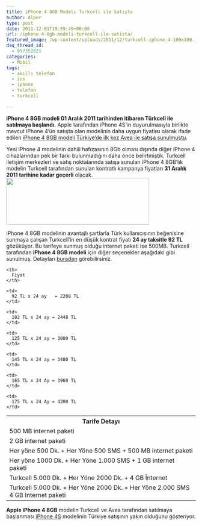 ```yaml
---
title: iPhone 4 8GB Modeli Turkcell ile Satışta
author: Alper
type: post
date: 2011-12-01T19:59:49+00:00
url: /iphone-4-8gb-modeli-turkcell-ile-satista/
featured_image: /wp-content/uploads/2011/12/turkcell-iphone-4-100x100.jpg
dsq_thread_id:
  - 957352621
categories:
  - Mobil
tags:
  - akıllı telefon
  - ios
  - iphone
  - telefon
  - turkcell

---
```

**iPhone 4 8GB modeli 01 Aralık 2011 tarihinden itibaren Türkcell ile satılmaya başlandı.** Apple tarafından iPhone 4S‘in duyurulmasıyla birlikte mevcut iPhone 4&#8217;ün satışta olan modelinin daha uygun fiyatlısı olarak ifade edilen [iPhone 4 8GB modeli Türkiye’de ilk kez Avea ile satışa sunulmuştu][1].

Yeni iPhone 4 modelinin dahili hafızasının 8Gb olması dışında diğer iPhone 4 cihazlarından pek bir farkı bulunmadığını daha önce belirtmiştik. Turkcell iletişim merkezleri ve satış noktalarında satışa sunulan iPhone 4 8GB’lık modelin Turkcell tarafından sunulan kontratlı kampanya fiyatları **31 Aralık 2011 tarihine kadar geçerli** olacak.<img class="alignright size-full wp-image-7234" title="turkcell-iphone-4" src="https://www.murekkep.org/wp-content/uploads/2011/12/turkcell-iphone-4.jpg" alt="" width="380" height="124" srcset="https://www.murekkep.org/wp-content/uploads/2011/12/turkcell-iphone-4.jpg 380w, https://www.murekkep.org/wp-content/uploads/2011/12/turkcell-iphone-4-50x16.jpg 50w, https://www.murekkep.org/wp-content/uploads/2011/12/turkcell-iphone-4-125x41.jpg 125w, https://www.murekkep.org/wp-content/uploads/2011/12/turkcell-iphone-4-300x98.jpg 300w" sizes="(max-width: 380px) 100vw, 380px" />

iPhone 4 8GB modelinin avantajlı şartlarla Türk kullanıcısının beğenisine sunmaya çalışan Turkcell&#8217;in en düşük kontrat fiyatı **24 ay taksitle 92 TL** gözüküyor. Bu tarifeye sunmuş olduğu internet paketi ise 500MB. Turkcell tarafından **iPhone 4 8GB modeli** için diğer seçenekler aşağıdaki gibi sunulmuş. Detayları <a title="Turkcell iPhone 4 8Gb" href="https://www.turkcell.com.tr/bireysel/cihazlar/Sayfalar/ceptelefonlari/iphone4.aspx" target="_blank">buradan</a> görebilirsiniz.

<table  class=" table table-hover" >
  <tr>
    <th>
      Tarife Detayı
    </th>
    
    <th>
      Fiyat
    </th>
  </tr>
  
  <tr>
    <td>
      500 MB internet paketi
    </td>
    
    <td>
      92 TL x 24 ay   = 2208 TL
    </td>
  </tr>
  
  <tr>
    <td>
      2 GB internet paketi
    </td>
    
    <td>
      102 TL x 24 ay = 2448 TL
    </td>
  </tr>
  
  <tr>
    <td>
      Her yöne 500 Dk. + Her Yöne 500 SMS + 500 MB internet paketi
    </td>
    
    <td>
      125 TL x 24 ay = 3000 TL
    </td>
  </tr>
  
  <tr>
    <td>
      Her yöne 1000 Dk. + Her Yöne 1.000 SMS + 1 GB internet paketi
    </td>
    
    <td>
      145 TL x 24 ay = 3480 TL
    </td>
  </tr>
  
  <tr>
    <td>
      Turkcell 5.000 Dk. + Her Yöne 2000 Dk. + 4 GB İnternet
    </td>
    
    <td>
      165 TL x 24 Ay = 3960 TL
    </td>
  </tr>
  
  <tr>
    <td>
      Turkcell 5.000 Dk. + Her Yöne 2000 Dk. + Her Yöne 2.000 SMS 4 GB İnternet paketi
    </td>
    
    <td>
      175 TL x 24 Ay = 4200 TL
    </td>
  </tr>
</table>

**Apple iPhone 4 8GB** modelin Turkcell ve Avea tarafından satılmaya başlanması [iPhone 4S][2] modelinin Türkiye satışının yakın olduğunu gösteriyor.

 [1]: https://www.murekkep.org/aveadan-yeni-iphone-4-8gb-modeli-satista-7153
 [2]: https://www.murekkep.org/iphone-4s-ozellikleri-6921 "iPhone 4s özellikleri"